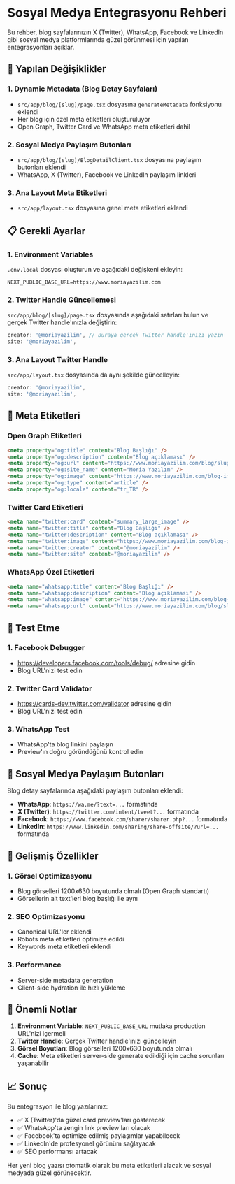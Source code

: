 # Sosyal Medya Entegrasyonu Rehberi

Bu rehber, blog sayfalarınızın X (Twitter), WhatsApp, Facebook ve LinkedIn gibi sosyal medya platformlarında güzel görünmesi için yapılan entegrasyonları açıklar.

## 🚀 Yapılan Değişiklikler

### 1. Dynamic Metadata (Blog Detay Sayfaları)
- `src/app/blog/[slug]/page.tsx` dosyasına `generateMetadata` fonksiyonu eklendi
- Her blog için özel meta etiketleri oluşturuluyor
- Open Graph, Twitter Card ve WhatsApp meta etiketleri dahil

### 2. Sosyal Medya Paylaşım Butonları
- `src/app/blog/[slug]/BlogDetailClient.tsx` dosyasına paylaşım butonları eklendi
- WhatsApp, X (Twitter), Facebook ve LinkedIn paylaşım linkleri

### 3. Ana Layout Meta Etiketleri
- `src/app/layout.tsx` dosyasına genel meta etiketleri eklendi

## 📋 Gerekli Ayarlar

### 1. Environment Variables
`.env.local` dosyası oluşturun ve aşağıdaki değişkeni ekleyin:

```env
NEXT_PUBLIC_BASE_URL=https://www.moriayazilim.com
```

### 2. Twitter Handle Güncellemesi
`src/app/blog/[slug]/page.tsx` dosyasında aşağıdaki satırları bulun ve gerçek Twitter handle'ınızla değiştirin:

```typescript
creator: '@moriayazilim', // Buraya gerçek Twitter handle'ınızı yazın
site: '@moriayazilim',
```

### 3. Ana Layout Twitter Handle
`src/app/layout.tsx` dosyasında da aynı şekilde güncelleyin:

```typescript
creator: '@moriayazilim',
site: '@moriayazilim',
```

## 🎯 Meta Etiketleri

### Open Graph Etiketleri
```html
<meta property="og:title" content="Blog Başlığı" />
<meta property="og:description" content="Blog açıklaması" />
<meta property="og:url" content="https://www.moriayazilim.com/blog/slug" />
<meta property="og:site_name" content="Moria Yazılım" />
<meta property="og:image" content="https://www.moriayazilim.com/blog-image.jpg" />
<meta property="og:type" content="article" />
<meta property="og:locale" content="tr_TR" />
```

### Twitter Card Etiketleri
```html
<meta name="twitter:card" content="summary_large_image" />
<meta name="twitter:title" content="Blog Başlığı" />
<meta name="twitter:description" content="Blog açıklaması" />
<meta name="twitter:image" content="https://www.moriayazilim.com/blog-image.jpg" />
<meta name="twitter:creator" content="@moriayazilim" />
<meta name="twitter:site" content="@moriayazilim" />
```

### WhatsApp Özel Etiketleri
```html
<meta name="whatsapp:title" content="Blog Başlığı" />
<meta name="whatsapp:description" content="Blog açıklaması" />
<meta name="whatsapp:image" content="https://www.moriayazilim.com/blog-image.jpg" />
<meta name="whatsapp:url" content="https://www.moriayazilim.com/blog/slug" />
```

## 🧪 Test Etme

### 1. Facebook Debugger
- https://developers.facebook.com/tools/debug/ adresine gidin
- Blog URL'nizi test edin

### 2. Twitter Card Validator
- https://cards-dev.twitter.com/validator adresine gidin
- Blog URL'nizi test edin

### 3. WhatsApp Test
- WhatsApp'ta blog linkini paylaşın
- Preview'ın doğru göründüğünü kontrol edin

## 📱 Sosyal Medya Paylaşım Butonları

Blog detay sayfalarında aşağıdaki paylaşım butonları eklendi:

- **WhatsApp**: `https://wa.me/?text=...` formatında
- **X (Twitter)**: `https://twitter.com/intent/tweet?...` formatında
- **Facebook**: `https://www.facebook.com/sharer/sharer.php?...` formatında
- **LinkedIn**: `https://www.linkedin.com/sharing/share-offsite/?url=...` formatında

## 🔧 Gelişmiş Özellikler

### 1. Görsel Optimizasyonu
- Blog görselleri 1200x630 boyutunda olmalı (Open Graph standartı)
- Görsellerin alt text'leri blog başlığı ile aynı

### 2. SEO Optimizasyonu
- Canonical URL'ler eklendi
- Robots meta etiketleri optimize edildi
- Keywords meta etiketleri eklendi

### 3. Performance
- Server-side metadata generation
- Client-side hydration ile hızlı yükleme

## 🚨 Önemli Notlar

1. **Environment Variable**: `NEXT_PUBLIC_BASE_URL` mutlaka production URL'nizi içermeli
2. **Twitter Handle**: Gerçek Twitter handle'ınızı güncelleyin
3. **Görsel Boyutları**: Blog görselleri 1200x630 boyutunda olmalı
4. **Cache**: Meta etiketleri server-side generate edildiği için cache sorunları yaşanabilir

## 📈 Sonuç

Bu entegrasyon ile blog yazılarınız:
- ✅ X (Twitter)'da güzel card preview'ları gösterecek
- ✅ WhatsApp'ta zengin link preview'ları olacak
- ✅ Facebook'ta optimize edilmiş paylaşımlar yapabilecek
- ✅ LinkedIn'de profesyonel görünüm sağlayacak
- ✅ SEO performansı artacak

Her yeni blog yazısı otomatik olarak bu meta etiketleri alacak ve sosyal medyada güzel görünecektir.
